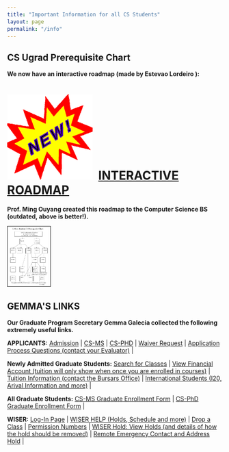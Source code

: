 ```yaml
---
title: "Important Information for all CS Students"
layout: page
permalink: "/info"
---
```

## CS Ugrad Prerequisite Chart

**We now have an interactive roadmap (made by Estevao Lordeiro
):**

<h1><img src="WEB/images/new.gif">&nbsp;&nbsp;<a href="https://umbcs.github.io/UMassCSPreReqChart/CSChart_unified.html" target=_blank>INTERACTIVE ROADMAP</a></h1>

**Prof. Ming Ouyang created this roadmap to the Computer Science BS (outdated, above is better!).**

<a href="/CSPrereqChart.pdf" target=_blank>
<img src="WEB/images/prereq.png" width=100 border=1>
</a>


## GEMMA'S LINKS

**Our Graduate Program Secretary Gemma Galecia collected the following extremely useful links.**

**APPLICANTS:** 
[Admission](https://www.cs.umb.edu/admissions) | [CS-MS](https://www.cs.umb.edu/cs_ms) | [CS-PHD](https://www.cs.umb.edu/cs_phd) | [Waiver Request](https://www.cs.umb.edu/~dsim/)  | [Application Process Questions (contact your Evaluator)](https://www.umb.edu/academics/graduate/staff) |

**Newly Admitted Graduate Students:**
 [Search for Classes](https://www.umb.edu/it/wiser/student_help/search_for_classes) | [View Financial Account (tuition will only show when once you are enrolled in courses)](https://www.umb.edu/it/wiser/student_help/view_account_activity) | [Tuition Information (contact the Bursars Office)](https://www.umb.edu/bursar) | [International Students (I20, Arival Information and more)](https://www.umb.edu/academics/global/isss) |

**All Graduate Students:** 
[CS-MS Graduate Enrollment Form](https://na2.docusign.net/Member/PowerFormSigning.aspx?PowerFormId=87675fe4-a155-4265-ab09-966fda0a0c70&env=na2&acct=97b42ae9-ac6a-4ed8-9448-2d912290b22b&v=2) | [CS-PhD Graduate Enrollment Form](https://na2.docusign.net/Member/PowerFormSigning.aspx?PowerFormId=100d1855-3ad8-424a-98ca-c5d5586b4937&env=na2&acct=97b42ae9-ac6a-4ed8-9448-2d912290b22b&v=2) | 

**WISER:**
 [Log-In Page](https://www.umb.edu/it/wiser) | [WISER HELP (Holds, Schedule and more)](https://www.umb.edu/it/wiser/student_help) | [Drop a Class](https://www.umb.edu/it/wiser/student_help/drop_a_class) | [Permission Numbers](https://www.umb.edu/it/wiser/student_help/enter_permission_number) | 
[WISER Hold: View Holds (and details of how the hold should be removed)](https://www.umb.edu/it/wiser/student_help/view_your_holds) | [Remote Emergency Contact and Address Hold](https://www.umb.edu/it/wiser/student_help/remove_emergency_contact_and_address_hold) |
